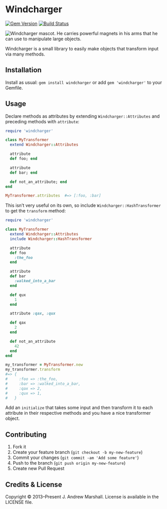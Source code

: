 # Windcharger

[![Gem Version](https://badge.fury.io/rb/windcharger.svg)](https://rubygems.org/gems/windcharger)
[![Build Status](https://secure.travis-ci.org/amarshall/windcharger.svg?branch=master)](https://travis-ci.org/amarshall/windcharger)

![Windcharger mascot. He carries powerful magnets in his arms that he can use to manipulate large objects.](https://i.imgur.com/lApzHFP.jpg "He carries powerful magnets in his arms that he can use to manipulate large objects.")

Windcharger is a small library to easily make objects that transform input via many methods.

## Installation

Install as usual: `gem install windcharger` or add `gem 'windcharger'` to your Gemfile.

## Usage

Declare methods as attributes by extending `Windcharger::Attributes` and preceding methods with `attribute`:

```ruby
require 'windcharger'

class MyTransformer
  extend Windcharger::Attributes

  attribute
  def foo; end

  attribute
  def bar; end

  def not_an_attribute; end
end

MyTransformer.attributes  #=> [:foo, :bar]
```

This isn’t very useful on its own, so include `Windcharger::HashTransformer` to get the `transform` method:

```ruby
require 'windcharger'

class MyTransformer
  extend Windcharger::Attributes
  include Windcharger::HashTransformer

  attribute
  def foo
    :the_foo
  end

  attribute
  def bar
    :walked_into_a_bar
  end

  def qux
    1
  end

  attribute :qax, :qux

  def qax
    2
  end

  def not_an_attribute
    42
  end
end

my_transformer = MyTransformer.new
my_transformer.transform
#=> {
#     :foo => :the_foo,
#     :bar => :walked_into_a_bar,
#     :qax => 2,
#     :qux => 1,
#   }
```

Add an `initialize` that takes some input and then transform it to each attribute in their respective methods and you have a nice transformer object.

## Contributing

1. Fork it
2. Create your feature branch (`git checkout -b my-new-feature`)
3. Commit your changes (`git commit -am 'Add some feature'`)
4. Push to the branch (`git push origin my-new-feature`)
5. Create new Pull Request

## Credits & License

Copyright © 2013–Present J. Andrew Marshall. License is available in the LICENSE file.
